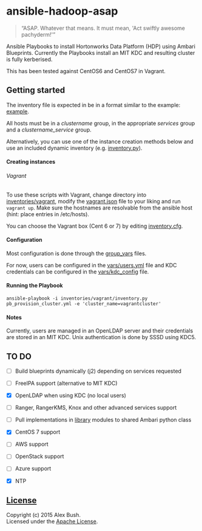 # ansible-hadoop-asap
> “ASAP. Whatever that means. It must mean, 'Act swiftly awesome pachyderm!'”

Ansible Playbooks to install Hortonworks Data Platform (HDP) using Ambari Blueprints. Currently the Playbooks install an MIT KDC and resulting cluster is fully kerberised.

This has been tested against CentOS6 and CentOS7 in Vagrant.

## Getting started
The inventory file is expected in be in a format similar to the example: [example](inventories/example_inventory).

All hosts must be in a _clustername_ group, in the appropriate _services_ group and a _clustername_service_ group.

Alternatively, you can use one of the instance creation methods below and use an included dynamic inventory (e.g. [inventory.py](inventories/vagrant/inventory.py)).

#### Creating instances

###### Vagrant
To use these scripts with Vagrant, change directory into [inventories/vagrant](inventories/vagrant), modify the [vagrant.json](inventories/vagrant/vagrant.json) file to your liking and run `vagrant up`. Make sure the hostnames are resolvable from the ansible host (hint: place entries in /etc/hosts).

You can choose the Vagrant box (Cent 6 or 7) by editing [inventory.cfg](inventories/vagrant/inventory.cfg).

#### Configuration
Most configuration is done through the [group_vars](group_vars) files.

For now, users can be configured in the [vars/users.yml](vars/users.yml) file and KDC credentials can be configured in the [vars/kdc_config](vars/kdc_config) file.

#### Running the Playbook
```
ansible-playbook -i inventories/vagrant/inventory.py pb_provision_cluster.yml -e 'cluster_name=vagrantcluster'
```

#### Notes
Currently, users are managed in an OpenLDAP server and their credentials are stored in an MIT KDC. Unix authentication is done by SSSD using KDC5.

## TO DO
- [ ] Build blueprints dynamically (j2) depending on services requested
- [ ] FreeIPA support (alternative to MIT KDC)
- [x] OpenLDAP when using KDC (no local users)
- [ ] Ranger, RangerKMS, Knox and other advanced services support
- [ ] Pull implementations in [library](library/) modules to shared Ambari python class
- [x] CentOS 7 support
- [ ] AWS support
- [ ] OpenStack support
- [ ] Azure support
- [x] NTP


## [License](LICENSE)

Copyright (c) 2015 Alex Bush.  
Licensed under the [Apache License](LICENSE).
